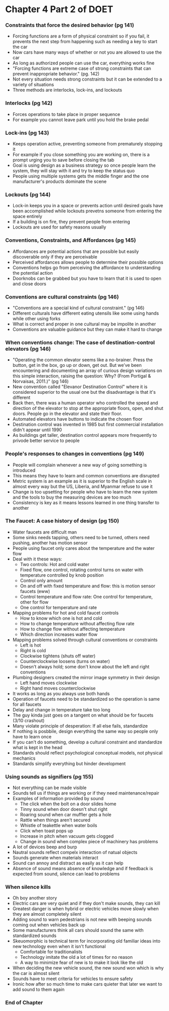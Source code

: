 # Chapter 4 Part 2 of DOET

### Constraints that force the desired behavior (pg 141) 

- Forcing functions are a form of physical constraint so if you fail, it prevents the next step from happening such as needing a key to start the car
- Now cars have many ways of whether or not you are allowed to use the car 
- As long as authorized people can use the car, everything works fine
- "Forcing functions are extreme case of strong constraints that can prevent inappropriate behavior." (pg. 142)
- Not every situation needs strong constraints but it can be extended to a variety of situations
- Three methods are interlocks, lock-ins, and lockouts

### Interlocks (pg 142)

- Forces operations to take place in proper sequence
- For example you cannot leave park until you hold the brake pedal

### Lock-ins (pg 143)

- Keeps operation active, preventing someone from prematurely stopping it
- For example if you close something you are working on, there is a prompt urging you to save before closing the tab
- Goal is using design as a business strategy so once people learn the system, they will stay with it and try to keep the status quo
- People using multiple systems gets the middle finger and the one manufacturer's products dominate the scene

### Lockouts (pg 144)

- Lock-in keeps you in a space or prevents action until desired goals have been accomplished while lockouts prevetns someone from entering the space entirely
- If a building is on fire, they prevent people from entering
- Lockouts are used for safety reasons usually

### Conventions, Constraints, and Affordances (pg 145)

- Affordances are potential actions that are possible but easily discoverable only if they are perceivable
- Perceived affordances allows people to determine their possible options
- Conventions helps go from perceiving the affordance to understanding the potential action
- Doorknobs can be grabbed but you have to learn that it is used to open and close doors

### Conventions are cultural constraints (pg 146) 

- "Conventions are a special kind of cultural constraint." (pg 146)
- Different culturals have different eating utensils like some using hands while other using forks
- What is correct and proper in one cultural may be impolite in another
- Conventions are valuable guidance but they can make it hard to change

### When conventions change: The case of destination-control elevators (pg 146)

- "Operating the common elevator seems like a no-brainer. Press the button, get in the box, go up or down, get out. But we’ve been encountering
and documenting an array of curious design variations on this simple
interaction, raising the question: Why? (From Portigal & Norvaisas, 2011.)" (pg 146)
- New convention called "Elevanor Destination Control" where it is considered superior to the usual one but the disadvantage is that it's different
- Back then, there was a human operator who controlled the speed and direction of the elevator to stop at the appropriate floors, open, and shut doors. People go in the elevator and state their floor.
- Automated elevators have buttons to indicate the chosen floor
- Destination control was invented in 1985 but first commercial installation didn't appear until 1990
- As buildings get taller, destination control appears more frequently to privode better service to people

### People's responses to changes in conventions (pg 149)

- People will complain whenever a new way of going something is introduced
- This means they have to learn and common conventions are disrupted
- Metric system is an example as it is superior to the English scale in almost every way but the US, Liberia, and Myanmar refuse to use it
- Change is too upsetting for people who have to learn the new system and the tools to buy the measuring devices are too much
- Consistency is key as it means lessons learned in one thing transfer to another

### The Faucet: A case history of design (pg 150)

- Water faucets are difficult man
- Some sinks needs tapping, others need to be turned, others need pushing, another has motion sensor
- People using faucet only cares about the temperature and the water flow
- Deal with it these ways: 
  - Two controls: Hot and cold water
  - Fixed flow, one control, rotating control turns on water with temperature controlled by knob position
  - Control only amount
  - On and off with fixed temperature and flow: this is motion sensor faucets (eww)
  - Control temperature and flow rate: One control for temperature, other for flow
  - One control for temperature and rate
- Mapping problems for hot and cold faucet controls
  - How to know which one is hot and cold
  - How to change temperature without affecting flow rate
  - How to change flow without affecting temperature
  - Which direction increases water flow
- Mapping problems solved through cultural conventions or constraints
  - Left is hot
  - Right is cold
  - Clockwise tightens (shuts off water)
  - Counterclockwise loosens (turns on water)
  - Doesn't always hold; some don't know about the left and right conventions
- Plumbing designers created the mirror image symmetry in their design
  - Left hand moves clockwise
  - Right hand moves counterclockwise
- It works as long as you always use both hands
- Operation of faucets need to be standardized so the operation is same for all faucets
- Delay and change in temperature take too long
- The guy kinda just goes on a tangent on what should be for faucets (3/10 crashout)
- Many violate principle of desperation: If all else fails, standardize
- If nothing is posbbile, design everything the same way so people only have to learn once
- If you can't do something, develop a cultural constraint and standardize what is kept in the head
- Standards should reflect psychological conceptual models, not physical mechanics
- Standards simplify everything but hinder development

### Using sounds as signifiers (pg 155)

- Not everything can be made visible
- Sounds tell us if things are working or if they need maintenance/repair
- Examples of information provided by sound
  - The click when the bolt on a door slides home
  - Tinny sound when door doesn't shut right
  - Roaring sound when car muffler gets a hole
  - Rattle when things aren't secured
  - Whistle of teakettle when water boils
  - Click when toast pops up
  - Increase in pitch when vacuum gets clogged
  - Change in sound when complex piece of machinery has problems
- A lot of devices beep and burp
- Nautral sounds reflect compelx interaction of natual objects
- Sounds generate when materials interact
- Sound can annoy and distract as easily as it can help
- Absence of sound means absence of knowledge and if feedback is expected from sound, silence can lead to problems

### When silence kills

- Oh boy another story
- Electric cars are very quiet and if they don't make sounds, they can kill
- Greatest danger is when hybrid or electric vehicles move slowly when they are almost completely silent
- Adding sound to warn pedestrians is not new with beeping sounds coming out when vehicles back up
- Some manufacturers think all cars should sound the same with standardized sounds
- Skeuomorphic is technical term for incorporating old familiar ideas into new technology even when it isn't functional
  - Comfortable for traditionalists
  - Technology imitate the old a lot of times for no reason
  - A way to minimize fear of new is to make it look like the old
- When deciding the new vehicle sound, the new sound won which is why the car is almost silent
- Sounds have to meet criteria for vehicles to ensure safety
- Ironic how after so much time to make cars quieter that later we want to add sound to them again

### End of Chapter
